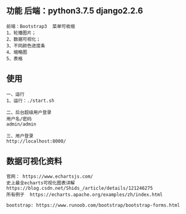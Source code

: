 ## 功能   后端：python3.7.5   django2.2.6
```
前端：Bootstrap3  菜单可收缩
1、轮播图片；
2、数据可视化；
3、不同颜色进度条
4、缩略图
5、表格      
```

## 使用
```
一、运行 
1、运行：./start.sh 

二、后台超级用户登录
用户名/密码  
admin/admin

三、用户登录
http://localhost:8000/
```

## 数据可视化资料
```
官网： https://www.echartsjs.com/
史上最全echarts可视化图表详解 https://blog.csdn.net/Shids_/article/details/121246275
所有例子  https://echarts.apache.org/examples/zh/index.html

bootstrap: https://www.runoob.com/bootstrap/bootstrap-forms.html
```